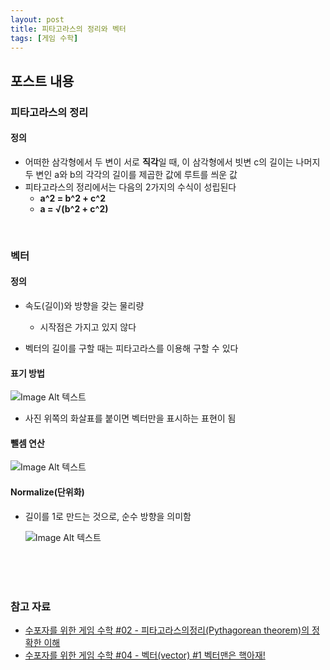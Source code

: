 ```yaml
---
layout: post
title: 피타고라스의 정리와 벡터
tags: [게임 수학]
---
```


## 포스트 내용

### 피타고라스의 정리

#### 정의

- 어떠한 삼각형에서 두 변이 서로 **직각**일 때, 이 삼각형에서 빗변 c의 길이는 나머지 두 변인 a와 b의 각각의 길이를 제곱한 값에 루트를 씌운 값
- 피타고라스의 정리에서는 다음의 2가지의 수식이 성립된다
  - **a^2 = b^2 + c^2**
  - **a = √(b^2 + c^2)**

<br>

### 벡터

#### 정의

- 속도(길이)와 방향을 갖는 물리량
  - 시작점은 가지고 있지 않다

- 벡터의 길이를 구할 때는 피타고라스를 이용해 구할 수 있다

#### 표기 방법

![Image Alt 텍스트]({{link}}/assets/img/GameMathetics/1/Vector_Describe.png )

- 사진 위쪽의 화살표를 붙이면 벡터만을 표시하는 표현이 됨

#### 뺄셈 연산

![Image Alt 텍스트]({{link}}/assets/img/GameMathetics/1/Vector_Minus.png )

#### Normalize(단위화)

- 길이를 1로 만드는 것으로, 순수 방향을 의미함

  ![Image Alt 텍스트]({{link}}/assets/img/GameMathetics/1/Vector_Normalize.png )

  <br>

  <br>

  <br>

### 참고 자료

- [수포자를 위한 게임 수학 #02 - 피타고라스의정리(Pythagorean theorem)의 정확한 이해](https://youtu.be/d-5pcuWrUEA?si=Mle1opIWi1RxsmvK)
- [수포자를 위한 게임 수학 #04 - 벡터(vector) #1 벡터맨은 핵아재!](https://youtu.be/jmh67nvbcrM?si=f-j3cHRRq_H2m5lr)

